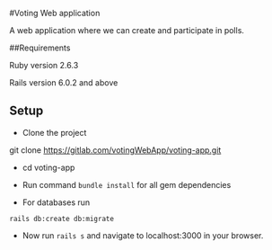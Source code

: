 #Voting Web application

A web application where we can create and participate in polls.

##Requirements

Ruby version 2.6.3

Rails version 6.0.2 and above

## Setup

* Clone the project

git clone https://gitlab.com/votingWebApp/voting-app.git

* cd voting-app

* Run command ```bundle install``` for all gem dependencies

* For databases run

```rails db:create db:migrate```

* Now run ```rails s``` and navigate to localhost:3000 in your browser.